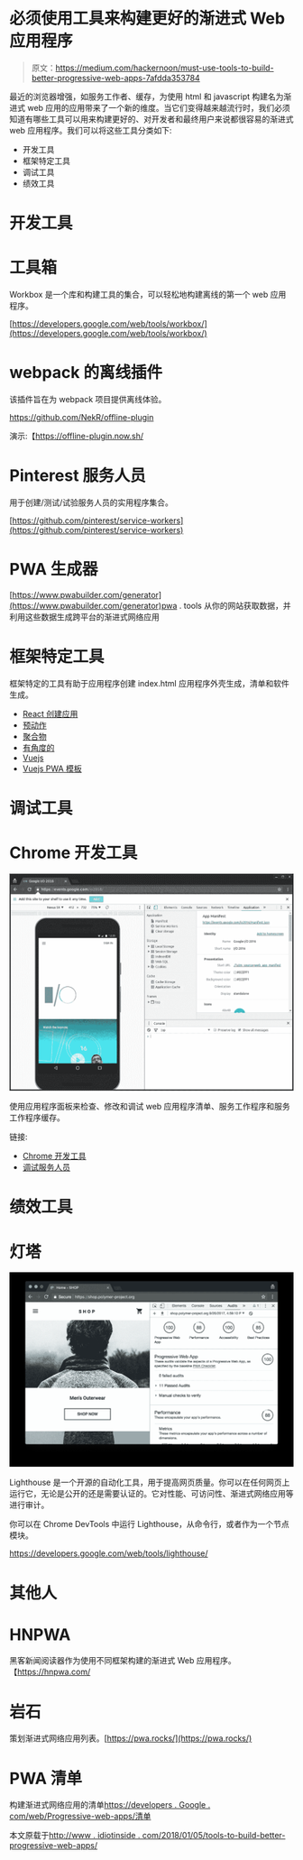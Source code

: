 # 必须使用工具来构建更好的渐进式 Web 应用程序

> 原文：<https://medium.com/hackernoon/must-use-tools-to-build-better-progressive-web-apps-7afdda353784>

最近的浏览器增强，如服务工作者、缓存，为使用 html 和 javascript 构建名为渐进式 web 应用的应用带来了一个新的维度。当它们变得越来越流行时，我们必须知道有哪些工具可以用来构建更好的、对开发者和最终用户来说都很容易的渐进式 web 应用程序。我们可以将这些工具分类如下:

*   开发工具
*   框架特定工具
*   调试工具
*   绩效工具

# 开发工具

# 工具箱

Workbox 是一个库和构建工具的集合，可以轻松地构建离线的第一个 web 应用程序。

[https://developers.google.com/web/tools/workbox/](https://developers.google.com/web/tools/workbox/)

# webpack 的离线插件

该插件旨在为 webpack 项目提供离线体验。

https://github.com/NekR/offline-plugin

演示:【https://offline-plugin.now.sh/ 

# Pinterest 服务人员

用于创建/测试/试验服务人员的实用程序集合。

[https://github.com/pinterest/service-workers](https://github.com/pinterest/service-workers)

# PWA 生成器

[https://www.pwabuilder.com/generator](https://www.pwabuilder.com/generator)pwa . tools 从你的网站获取数据，并利用这些数据生成跨平台的渐进式网络应用

# 框架特定工具

框架特定的工具有助于应用程序创建 index.html 应用程序外壳生成，清单和软件生成。

*   [React 创建应用](https://github.com/facebookincubator/create-react-app)
*   [预动作](https://github.com/developit/preact-cli)
*   [聚合物](https://github.com/Polymer/polymer-cli)
*   [有角度的](https://github.com/angular/angular-cli)
*   [Vuejs](https://github.com/vuejs/vue-cli)
*   [Vuejs PWA 模板](https://github.com/vuejs-templates/pwa)

# 调试工具

# Chrome 开发工具

![](img/f574d5261b48fd79136de8a87da2d8e7.png)

使用应用程序面板来检查、修改和调试 web 应用程序清单、服务工作程序和服务工作程序缓存。

链接:

*   [Chrome 开发工具](https://developers.google.com/web/tools/chrome-devtools/progressive-web-apps)
*   [调试服务人员](https://developers.google.com/web/fundamentals/codelabs/debugging-service-workers/)

# 绩效工具

# 灯塔

![](img/884fdf4b25512c76f14a5b566a0a79ac.png)

Lighthouse 是一个开源的自动化工具，用于提高网页质量。你可以在任何网页上运行它，无论是公开的还是需要认证的。它对性能、可访问性、渐进式网络应用等进行审计。

你可以在 Chrome DevTools 中运行 Lighthouse，从命令行，或者作为一个节点模块。

https://developers.google.com/web/tools/lighthouse/

# 其他人

# HNPWA

黑客新闻阅读器作为使用不同框架构建的渐进式 Web 应用程序。【https://hnpwa.com/ 

# 岩石

策划渐进式网络应用列表。[https://pwa.rocks/](https://pwa.rocks/)

# PWA 清单

构建渐进式网络应用的清单[https://developers . Google . com/web/Progressive-web-apps/清单](https://developers.google.com/web/progressive-web-apps/checklist)

本文原载于[http://www . idiotinside . com/2018/01/05/tools-to-build-better-progressive-web-apps/](http://www.idiotinside.com/2018/01/05/tools-to-build-better-progressive-web-apps/)